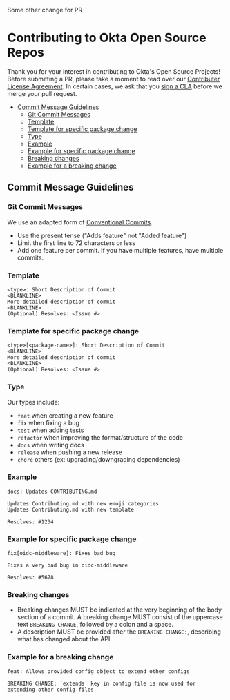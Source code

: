 Some other change for PR

# Contributing to Okta Open Source Repos

Thank you for your interest in contributing to Okta's Open Source Projects! Before submitting a PR, please take a moment to read over our [Contributer License Agreement](https://developer.okta.com/cla/). In certain cases, we ask that you [sign a CLA](https://developer.okta.com/sites/all/themes/developer/pdf/okta_individual_contributor_license_agreement_2016-11.pdf) before we merge your pull request.

- [Commit Message Guidelines](#commit-message-guidelines)
  * [Git Commit Messages](#git-commit-messages)
  * [Template](#template)
  * [Template for specific package change](#template-for-specific-package-change)
  * [Type](#type)
  * [Example](#example)
  * [Example for specific package change](#example-for-specific-package-change)
  * [Breaking changes](#breaking-changes)
  * [Example for a breaking change](#example-for-a-breaking-change)

## Commit Message Guidelines

### Git Commit Messages

We use an adapted form of [Conventional Commits](http://conventionalcommits.org/).

* Use the present tense ("Adds feature" not "Added feature")
* Limit the first line to 72 characters or less
* Add one feature per commit. If you have multiple features, have multiple commits.

### Template

    <type>: Short Description of Commit
    <BLANKLINE>
    More detailed description of commit
    <BLANKLINE>
    (Optional) Resolves: <Issue #>

### Template for specific package change

    <type>[<package-name>]: Short Description of Commit
    <BLANKLINE>
    More detailed description of commit
    <BLANKLINE>
    (Optional) Resolves: <Issue #>

### Type
Our types include:
* `feat` when creating a new feature
* `fix` when fixing a bug
* `test` when adding tests
* `refactor` when improving the format/structure of the code
* `docs` when writing docs
* `release` when pushing a new release
* `chore` others (ex: upgrading/downgrading dependencies)


### Example

    docs: Updates CONTRIBUTING.md

    Updates Contributing.md with new emoji categories
    Updates Contributing.md with new template

    Resolves: #1234

### Example for specific package change
    fix[oidc-middleware]: Fixes bad bug

    Fixes a very bad bug in oidc-middleware

    Resolves: #5678

### Breaking changes

* Breaking changes MUST be indicated at the very beginning of the body section of a commit. A breaking change MUST consist of the uppercase text `BREAKING CHANGE`, followed by a colon and a space.
* A description MUST be provided after the `BREAKING CHANGE:`, describing what has changed about the API.

### Example for a breaking change

    feat: Allows provided config object to extend other configs

    BREAKING CHANGE: `extends` key in config file is now used for extending other config files
